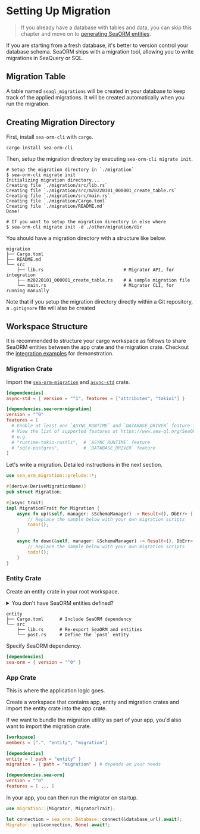 # Setting Up Migration

> If you already have a database with tables and data, you can skip this chapter and move on to [generating SeaORM entities](04-generate-entity/01-sea-orm-cli.md).

If you are starting from a fresh database, it's better to version control your database schema. SeaORM ships with a migration tool, allowing you to write migrations in SeaQuery or SQL.

## Migration Table

A table named `seaql_migrations` will be created in your database to keep track of the applied migrations. It will be created automatically when you run the migration.

## Creating Migration Directory

First, install `sea-orm-cli` with `cargo`.

```shell
cargo install sea-orm-cli
```

Then, setup the migration directory by executing `sea-orm-cli migrate init`.

```shell
# Setup the migration directory in `./migration`
$ sea-orm-cli migrate init
Initializing migration directory...
Creating file `./migration/src/lib.rs`
Creating file `./migration/src/m20220101_000001_create_table.rs`
Creating file `./migration/src/main.rs`
Creating file `./migration/Cargo.toml`
Creating file `./migration/README.md`
Done!

# If you want to setup the migration directory in else where
$ sea-orm-cli migrate init -d ./other/migration/dir
```

You should have a migration directory with a structure like below.

```
migration
├── Cargo.toml
├── README.md
└── src
    ├── lib.rs                              # Migrator API, for integration
    ├── m20220101_000001_create_table.rs    # A sample migration file
    └── main.rs                             # Migrator CLI, for running manually
```

Note that if you setup the migration directory directly within a Git repository, a `.gitignore` file will also be created

## Workspace Structure

It is recommended to structure your cargo workspace as follows to share SeaORM entities between the app crate and the migration crate. Checkout the [integration examples](https://github.com/SeaQL/sea-orm/tree/master/examples) for demonstration.

### Migration Crate

Import the [`sea-orm-migration`](https://crates.io/crates/sea-orm-migration) and [`async-std`](https://crates.io/crates/async-std) crate.

```toml title="migration/Cargo.toml"
[dependencies]
async-std = { version = "^1", features = ["attributes", "tokio1"] }

[dependencies.sea-orm-migration]
version = "^0"
features = [
  # Enable at least one `ASYNC_RUNTIME` and `DATABASE_DRIVER` feature if you want to run migration via CLI.
  # View the list of supported features at https://www.sea-ql.org/SeaORM/docs/install-and-config/database-and-async-runtime.
  # e.g.
  # "runtime-tokio-rustls",  # `ASYNC_RUNTIME` feature
  # "sqlx-postgres",         # `DATABASE_DRIVER` feature
]
```

Let's write a migration. Detailed instructions in the next section.

```rust title="migration/src/m20220120_000001_create_post_table.rs"
use sea_orm_migration::prelude::*;

#[derive(DeriveMigrationName)]
pub struct Migration;

#[async_trait]
impl MigrationTrait for Migration {
    async fn up(&self, manager: &SchemaManager) -> Result<(), DbErr> {
        // Replace the sample below with your own migration scripts
        todo!();
    }

    async fn down(&self, manager: &SchemaManager) -> Result<(), DbErr> {
        // Replace the sample below with your own migration scripts
        todo!();
    }
}
```

### Entity Crate

Create an entity crate in your root workspace.

<details>
    <summary>You don't have SeaORM entities defined?</summary>

You can create an entity crate without any entity files. Then, write the migration and run it to create tables in the database. Finally, [generate SeaORM entities](04-generate-entity/01-sea-orm-cli.md) with `sea-orm-cli` and output the entity files to `entity/src/entities` folder.

After generating the entity files, you can re-export the generated entities by adding following lines in `entity/src/lib.rs`:

```rust
mod entities;
pub use entities::*;
```
</details>

```
entity
├── Cargo.toml      # Include SeaORM dependency
└── src
    ├── lib.rs      # Re-export SeaORM and entities
    └── post.rs     # Define the `post` entity
```

Specify SeaORM dependency.

```toml title="entity/Cargo.toml"
[dependencies]
sea-orm = { version = "^0" }
```

### App Crate

This is where the application logic goes.

Create a workspace that contains app, entity and migration crates and import the entity crate into the app crate.

If we want to bundle the migration utility as part of your app, you'd also want to import the migration crate.

```toml title="./Cargo.toml"
[workspace]
members = [".", "entity", "migration"]

[dependencies]
entity = { path = "entity" }
migration = { path = "migration" } # depends on your needs

[dependencies.sea-orm]
version = "^0"
features = [ ... ]
```

In your app, you can then run the migrator on startup.

```rust title="src/main.rs"
use migration::{Migrator, MigratorTrait};

let connection = sea_orm::Database::connect(&database_url).await?;
Migrator::up(&connection, None).await?;
```